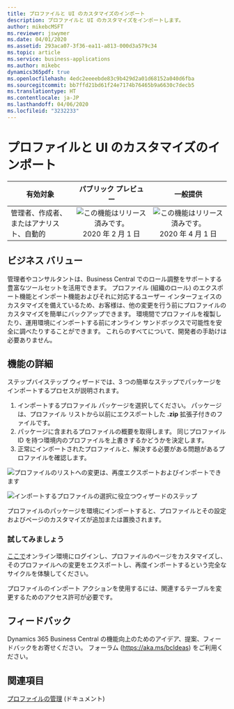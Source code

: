 ```yaml
---
title: プロファイルと UI のカスタマイズのインポート
description: プロファイルと UI のカスタマイズをインポートします。
author: mikebcMSFT
ms.reviewer: jswymer
ms.date: 04/01/2020
ms.assetid: 293aca07-3f36-ea11-a813-000d3a579c34
ms.topic: article
ms.service: business-applications
ms.author: mikebc
dynamics365pdf: true
ms.openlocfilehash: 4edc2eeeebde83c9b429d2a01d68152a040d6fba
ms.sourcegitcommit: bb7ffd21bd61f24e7174b76465b9a6630c7decb5
ms.translationtype: HT
ms.contentlocale: ja-JP
ms.lasthandoff: 04/06/2020
ms.locfileid: "3232233"
---
```

# <a name="import-profiles-and-ui-customizations"></a>プロファイルと UI のカスタマイズのインポート


| 有効対象    |  パブリック プレビュー | 一般提供 | 
| ---------- | :----------: |:----------: |
|管理者、作成者、またはアナリスト、自動的|![この機能はリリース済みです。](/dynamics365-release-plan/media/green-checkmark.png "この機能はリリース済みです。") 2020 年 2 月 1 日| ![この機能はリリース済みです。](/dynamics365-release-plan/media/green-checkmark.png "この機能はリリース済みです。") 2020 年 4 月 1 日|


## <a name="business-value"></a>ビジネス バリュー
<!-- bv start -->
管理者やコンサルタントは、Business Central でのロール調整をサポートする豊富なツールセットを活用できます。 プロファイル (組織のロール) のエクスポート機能とインポート機能およびそれに対応するユーザー インターフェイスのカスタマイズを備えているため、お客様は、他の変更を行う前にプロファイルのカスタマイズを簡単にバックアップできます。 環境間でプロファイルを複製したり、運用環境にインポートする前にオンライン サンドボックスで可能性を安全に調べたりすることができます。 これらのすべてについて、開発者の手助けは必要ありません。
<!-- bv end -->



## <a name="feature-details"></a>機能の詳細
<!--feature detail start -->
ステップバイステップ ウィザードでは、3 つの簡単なステップでパッケージをインポートするプロセスが説明されます。

1. インポートするプロファイル パッケージを選択してください。 パッケージは、プロファイル リストから以前にエクスポートした **.zip** 拡張子付きのファイルです。
2. パッケージに含まれるプロファイルの概要を取得します。 同じプロファイル ID を持つ環境内のプロファイルを上書きするかどうかを決定します。
3. 正常にインポートされたプロファイルと、解決する必要がある問題があるプロファイルを確認します。

![プロファイルのリストへの変更は、再度エクスポートおよびインポートできます](media/export-and-import.png "プロファイルのリストへの変更は、再度エクスポートおよびインポートできます")

![インポートするプロファイルの選択に役立つウィザードのステップ](media/choice-of-profiles-to-import.png "インポートするプロファイルの選択に役立つウィザードのステップ")   

プロファイルのパッケージを環境にインポートすると、プロファイルとその設定およびページのカスタマイズが追加または置換されます。  

### <a name="try-it-now"></a>試してみましょう
[ここで](https://businesscentral.dynamics.com/?page=9171)オンライン環境にログインし、プロファイルのページをカスタマイズし、そのプロファイルへの変更をエクスポートし、再度インポートするという完全なサイクルを体験してください。  

プロファイルのインポート アクションを使用するには、関連するテーブルを変更するためのアクセス許可が必要です。   
<!--feature detail end -->






## <a name="tell-us-what-you-think"></a>フィードバック
Dynamics 365 Business Central の機能向上のためのアイデア、提案、フィードバックをお寄せください。 フォーラム (https://aka.ms/bcIdeas) をご利用ください。




## <a name="see-also"></a>関連項目


<!--docs start-->
[プロファイルの管理](https://docs.microsoft.com/dynamics365/business-central/admin-users-profiles-roles) (ドキュメント)
<!--docs end-->


